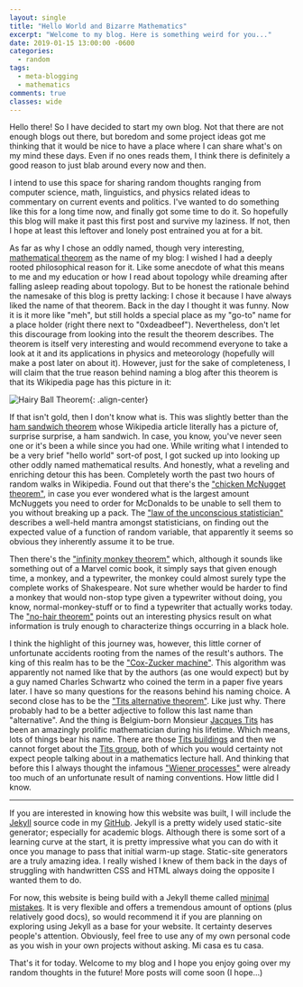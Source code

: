 ```yaml
---
layout: single
title: "Hello World and Bizarre Mathematics"
excerpt: "Welcome to my blog. Here is something weird for you..."
date: 2019-01-15 13:00:00 -0600
categories:
  - random
tags:
  - meta-blogging
  - mathematics
comments: true
classes: wide
---
```


Hello there! So I have decided to start my own blog. Not that there are not enough blogs out there, but boredom and some project ideas got me thinking that it would be nice to have a place where I can share what's on my mind these days. Even if no ones reads them, I think there is definitely a good reason to just blab around every now and then.

I intend to use this space for sharing random thoughts ranging from computer science, math, linguistics, and physics related ideas to commentary on current events and politics. I've wanted to do something like this for a long time now, and finally got some time to do it. So hopefully this blog will make it past this first post and survive my laziness. If not, then I hope at least this leftover and lonely post entrained you at for a bit.

As far as why I chose an oddly named, though very interesting, [mathematical theorem](https://en.wikipedia.org/wiki/Hairy_ball_theorem) as the name of my blog: I wished I had a deeply rooted philosophical reason for it. Like some anecdote of what this means to me and my education or how I read about topology while dreaming after falling asleep reading about topology. But to be honest the rationale behind the namesake of this blog is pretty lacking: I chose it because I have always liked the name of that theorem. Back in the day I thought it was funny. Now it is it more like "meh", but still holds a special place as my "go-to" name for a place holder (right there next to "0xdeadbeef"). Nevertheless, don't let this discourage from looking into the result the theorem describes. The theorem is itself very interesting and would recommend everyone to take a look at it and its applications in physics and meteorology (hopefully will make a post later on about it).
However, just for the sake of completeness, I will claim that the true reason behind naming a blog after this theorem is that its Wikipedia page has this picture in it:

![Hairy Ball Theorem](https://upload.wikimedia.org/wikipedia/commons/thumb/a/af/Baby_hairy_head_DSCN2483.jpg/440px-Baby_hairy_head_DSCN2483.jpg){: .align-center}

If that isn't gold, then I don't know what is. This was slightly better than the [ham sandwich theorem](https://en.wikipedia.org/wiki/Ham_sandwich_theorem) whose Wikipedia article literally has a picture of, surprise surprise, a ham sandwich. In case, you know, you've never seen one or it's been a while since you had one.
While writing what I intended to be a very brief "hello world" sort-of post, I got sucked up into looking up other oddly named mathematical results. And honestly, what a reveling and enriching detour this has been. Completely worth the past two hours of random walks in Wikipedia. Found out that there's the ["chicken McNugget theorem"](https://artofproblemsolving.com/wiki/index.php/Chicken_McNugget_Theorem), in case you ever wondered what is the largest amount McNuggets you need to order for McDonalds to be unable to sell them to you without breaking up a pack. The ["law of the unconscious statistician"](https://en.wikipedia.org/wiki/Law_of_the_unconscious_statistician) describes a well-held mantra amongst statisticians, on finding out the expected value of a function of random variable, that apparently it seems so obvious they inherently assume it to be true.

Then there's the ["infinity monkey theorem"](https://en.wikipedia.org/wiki/Infinite_monkey_theorem) which, although it sounds like something out of a Marvel comic book, it simply says that given enough time, a monkey, and a typewriter, the monkey could almost surely type the complete works of Shakespeare. Not sure whether would be harder to find a monkey that would non-stop type given a typewriter without doing, you know, normal-monkey-stuff or to find a typewriter that actually works today. The ["no-hair theorem"](https://en.wikipedia.org/wiki/No-hair_theorem) points out an interesting physics result on what information is truly enough to characterize things occurring in a black hole.

I think the highlight of this journey was, however, this little corner of unfortunate accidents rooting from the names of the result's authors. The king of this realm has to be the ["Cox-Zucker machine"](https://en.wikipedia.org/wiki/Cox%E2%80%93Zucker_machine). This algorithm was apparently not named like that by the authors (as one would expect) but by a guy named Charles Schwartz who coined the term in a paper five years later. I have so many questions for the reasons behind his naming choice. A second close has to be the ["Tits alternative theorem"](https://en.wikipedia.org/wiki/Tits_alternative). Like just why. There probably had to be a better adjective to follow this last name than "alternative". And the thing is Belgium-born Monsieur [Jacques Tits](https://en.wikipedia.org/wiki/Jacques_Tits) has been an amazingly prolific mathematician during his lifetime. Which means, lots of things bear his name. There are those [Tits buildings](https://en.wikipedia.org/wiki/Building_(mathematics)) and then we cannot forget about the [Tits group](https://en.wikipedia.org/wiki/Tits_group), both of which you would certainty not expect people talking about in a mathematics lecture hall. And thinking that before this I always thought the infamous ["Wiener processes"](https://en.wikipedia.org/wiki/Wiener_process) were already too much of an unfortunate result of naming conventions. How little did I know.


---


If you are interested in knowing how this website was built, I will include the [Jekyll](https://jekyllrb.com/) source code in my [GitHub](https://github.com/mateoespinosa/mateoespinosa.github.io). Jekyll is a pretty widely used static-site generator; especially for academic blogs. Although there is some sort of a learning curve at the start, it is pretty impressive what you can do with it once you manage to pass that initial warm-up stage. Static-site generators are a truly amazing idea. I really wished I knew of them back in the days of struggling with handwritten CSS and HTML always doing the opposite I wanted them to do.

For now, this website is being build with a Jekyll theme called [minimal mistakes](https://github.com/mmistakes/minimal-mistakes). It is very flexible and offers a tremendous amount of options (plus relatively good docs), so would recommend it if you are planning on exploring using Jekyll as a base for your website. It certainty deserves people's attention. Obviously, feel free to use any of my own personal code as you wish in your own projects without asking. Mi casa es tu casa.

That's it for today. Welcome to my blog and I hope you enjoy going over my random thoughts in the future! More posts will come soon (I hope...)